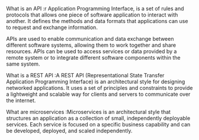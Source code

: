 What is an API
:r Application Programming Interface, is a set of rules and protocols that allows one piece of software application to interact with another. It defines the methods and data formats that applications can use to request and exchange information.

APIs are used to enable communication and data exchange between different software systems, allowing them to work together and share resources. APIs can be used to access services or data provided by a remote system or to integrate different software components within the same system.

What is a REST API
:A REST API (Representational State Transfer Application Programming Interface) is an architectural style for designing networked applications. It uses a set of principles and constraints to provide a lightweight and scalable way for clients and servers to communicate over the internet.

What are microservices
:Microservices is an architectural style that structures an application as a collection of small, independently deployable services. Each service is focused on a specific business capability and can be developed, deployed, and scaled independently.
